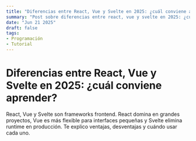 ```yaml
---
title: "Diferencias entre React, Vue y Svelte en 2025: ¿cuál conviene aprender?"
summary: "Post sobre diferencias entre react, vue y svelte en 2025: ¿cuál conviene aprender?"
date: "Jun 21 2025"
draft: false
tags:
- Programación
- Tutorial
---
```


# Diferencias entre React, Vue y Svelte en 2025: ¿cuál conviene aprender?

React, Vue y Svelte son frameworks frontend. React domina en grandes proyectos, Vue es más flexible para interfaces pequeñas y Svelte elimina runtime en producción. Te explico ventajas, desventajas y cuándo usar cada uno.
